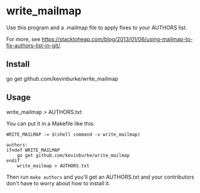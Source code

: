 # write_mailmap

Use this program and a .mailmap file to apply fixes to your AUTHORS list.

For more, see
https://stacktoheap.com/blog/2013/01/06/using-mailmap-to-fix-authors-list-in-git/.

## Install

go get github.com/kevinburke/write_mailmap

## Usage

write_mailmap > AUTHORS.txt

You can put it in a Makefile like this:

```
WRITE_MAILMAP := $(shell command -v write_mailmap)

authors:
ifndef WRITE_MAILMAP
	go get github.com/kevinburke/write_mailmap
endif
	write_mailmap > AUTHORS.txt
```

Then run `make authors` and you'll get an AUTHORS.txt and your contributors
don't have to worry about how to install it.
